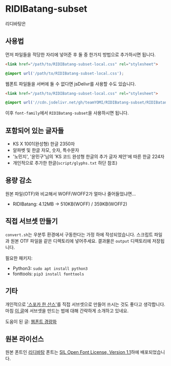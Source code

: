 # RIDIBatang-subset
리디바탕은 

## 사용법
먼저 파일들을 적당한 자리에 넣어준 후 둘 중 한가지 방법으로 추가하시면 됩니다.
```html
<link href="/path/to/RIDIBatang-subset-local.css" rel="stylesheet">
```
```css
@import url('/path/to/RIDIBatang-subset-local.css');
```
웹폰트 파일들을 서버에 둘 수 없다면 jsDelivr를 사용할 수도 있습니다.
```html
<link href="/path/to/RIDIBatang-subset-local.css" rel="stylesheet">
```
```css
@import url('//cdn.jsdelivr.net/gh/teamYOMI/RIDIBatang-subset/RIDIBatang-subset-web.css')
```
이후 `font-family`에서 `RIDIBatang-subset`을 사용하시면 됩니다.

## 포함되어 있는 글자들

* KS X 1001(완성형) 한글 2350자
* 알파벳 및 한글 자모, 숫자, 특수문자
* '노민지', '윤민구'님의 'KS 코드 완성형 한글의 추가 글자 제안'에 따른 한글 224자
* 개인적으로 추가한 한글(`script/glyphs.txt` 하단 참조)

## 용량 감소
원본 파일(OTF)와 비교해서 WOFF/WOFF2가 얼마나 줄어들었냐면...

* RIDIBatang: 4.12MB → 510KB(WOFF) / 359KB(WOFF2)

## 직접 서브셋 만들기
`convert.sh`는 우분투 환경에서 구동한다는 가정 하에 작성되었습니다. 스크립트 파일과 원본 OTF 파일을 같은 디렉토리에 넣어주세요. 결과물은 `output` 디렉토리에 저장됩니다.
  
필요한 패키지:
* Python3: `sudo apt install python3`
* fonttools: `pip3 install fonttools`

## 기타
개인적으로 ['스포카 한 산스'](https://spoqa.github.io/spoqa-han-sans/ko-KR/)를 직접 서브셋으로 만들어 쓰시는 것도 좋다고 생각합니다. 마침 [이 글](https://spoqa.github.io/2017/02/15/using-shs-as-webfonts.html)에 서브셋을 만드는 법에 대해 간략하게 소개하고 있네요.
  
도움이 된 글: [웹폰트 경량화](https://www.44bits.io/ko/post/optimization_webfont_with_pyftsubnet)

## 원본 라이선스
원본 폰트인 [리디바탕](https://ridicorp.com/ridibatang/) 폰트는 [SIL Open Font License, Version 1.1](https://scripts.sil.org/OFL)하에 배포되었습니다.
